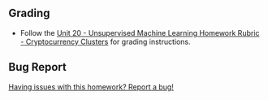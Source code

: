 ## Grading

* Follow the [Unit 20 - Unsupervised Machine Learning Homework Rubric - Cryptocurrency Clusters](https://docs.google.com/document/d/1zhiC8-PtfMknDxYHagsTukryQAJSdXFRWa-aK3W28Vg/edit?usp=sharing) for grading instructions.

## Bug Report

[Having issues with this homework? Report a bug!](https://bit.ly/33FQc5r)